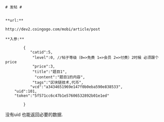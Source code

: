 	# 发帖 #
	
	
	**url:**
	
	http://dev2.coingogo.com/mobi/article/post
	
	**入参:**
	
			{
			   "catid":5,
 				"level":0, //帖子等级（0=>免费 1=>会员 2=>付费）2时候 必须跟个price
				"price":3,
			    "title":"题目1",
			     "content":"题目1的内容",
  				"tags":"区块链技术,代币",
		       "vcd":"a3434651969e147f0b0eba590e838533",
		"uid":101,
		"token":"5f571cc6c47b1e57606532892b01e1ed"
		    	
			}
	
	
没有uid 也能返回必要的数据.



